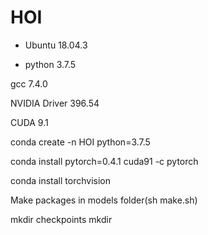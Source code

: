 # HOI

* Ubuntu 18.04.3

* python 3.7.5

gcc 7.4.0

NVIDIA Driver 396.54

CUDA 9.1

conda create -n HOI python=3.7.5

conda install pytorch=0.4.1 cuda91 -c pytorch

conda install torchvision

Make packages in models folder(sh make.sh)


mkdir checkpoints
mkdir 
